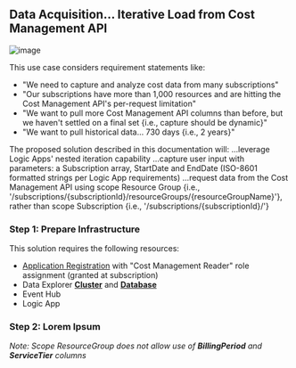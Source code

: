 ## Data Acquisition... Iterative Load from Cost Management API

![image](https://user-images.githubusercontent.com/44923999/190155800-820282af-0eb6-47ff-b392-ed1abf9783f9.png)

This use case considers requirement statements like:
* "We need to capture and analyze cost data from many subscriptions"
* "Our subscriptions have more than 1,000 resources and are hitting the Cost Management API's per-request limitation"
* "We want to pull more Cost Management API columns than before, but we haven't settled on a final set {i.e., capture should be dynamic}"
* "We want to pull historical data... 730 days {i.e., 2 years}"

The proposed solution described in this documentation will:
...leverage Logic Apps' nested iteration capability
...capture user input with parameters: a Subscription array, StartDate and EndDate (ISO-8601 formatted strings per Logic App requirements)
...request data from the Cost Management API using scope Resource Group {i.e., '/subscriptions/{subscriptionId}/resourceGroups/{resourceGroupName}'}, rather than scope Subscription {i.e., '/subscriptions/{subscriptionId}/'}

### Step 1: Prepare Infrastructure
This solution requires the following resources:

* [Application Registration](Infrastructure_ApplicationRegistration.md) with "Cost Management Reader" role assignment (granted at subscription)
* Data Explorer [**Cluster**](Infrastructure_DataExplorer_Cluster.md) and [**Database**](Infrastructure_DataExplorer_Database.md)
* Event Hub
* Logic App

### Step 2: Lorem Ipsum

_Note: Scope ResourceGroup does not allow use of **BillingPeriod** and **ServiceTier** columns_

